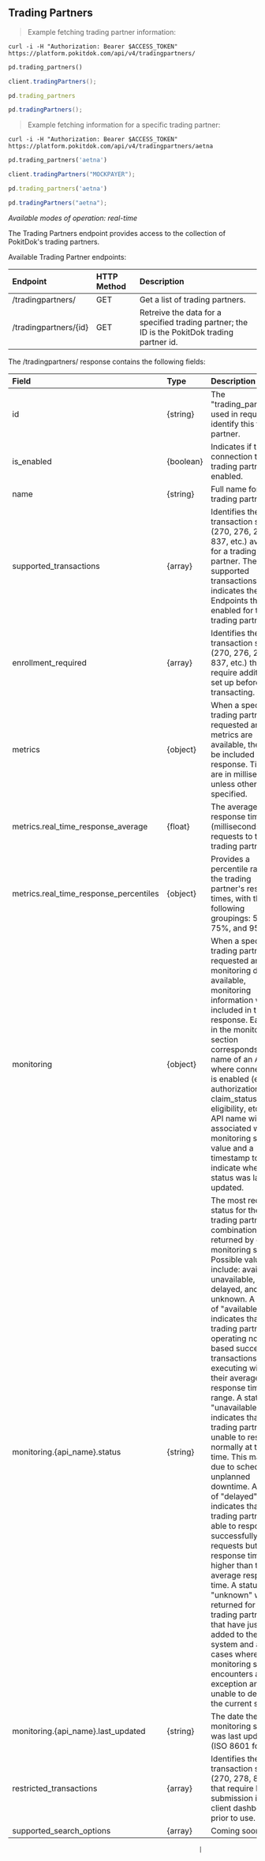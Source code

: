 ## Trading Partners
> Example fetching trading partner information:

```shell
curl -i -H "Authorization: Bearer $ACCESS_TOKEN" https://platform.pokitdok.com/api/v4/tradingpartners/
```

```python
pd.trading_partners()
```

```csharp
client.tradingPartners();
```

```ruby
pd.trading_partners
```

```java
pd.tradingPartners();
```

> Example fetching information for a specific trading partner:

```shell
curl -i -H "Authorization: Bearer $ACCESS_TOKEN" https://platform.pokitdok.com/api/v4/tradingpartners/aetna
```

```python
pd.trading_partners('aetna')
```

```csharp
client.tradingPartners("MOCKPAYER");
```

```ruby
pd.trading_partners('aetna')
```

```java
pd.tradingPartners("aetna");
```

*Available modes of operation: real-time*

The Trading Partners endpoint provides access to the collection of PokitDok's trading
partners.

Available Trading Partner endpoints:

| Endpoint              | HTTP Method | Description                                                                                   |
|:----------------------|:------------|:----------------------------------------------------------------------------------------------|
| /tradingpartners/     | GET         | Get a list of trading partners.                                                               |
| /tradingpartners/{id} | GET         | Retreive the data for a specified trading partner; the ID is the PokitDok trading partner id. |


The /tradingpartners/ response contains the following fields:

| Field                                  | Type      | Description                                                                                                                                                                                                                                                                                                                                                                                                                                                                                                                                                                                                                                                                                                                                                                                                                                                                                                         |
|:---------------------------------------|:----------|:--------------------------------------------------------------------------------------------------------------------------------------------------------------------------------------------------------------------------------------------------------------------------------------------------------------------------------------------------------------------------------------------------------------------------------------------------------------------------------------------------------------------------------------------------------------------------------------------------------------------------------------------------------------------------------------------------------------------------------------------------------------------------------------------------------------------------------------------------------------------------------------------------------------------|
| id                                     | {string}  | The "trading_partner_id" used in requests to identify this trading partner.                                                                                                                                                                                                                                                                                                                                                                                                                                                                                                                                                                                                                                                                                                                                                                                                                               |
| is_enabled                             | {boolean} | Indicates if the connection to the trading partner is enabled.                                                                                                                                                                                                                                                                                                                                                                                                                                                                                                                                                                                                                                                                                                                                                                                                                                                     |
| name                                   | {string}  | Full name for the trading partner.                                                                                                                                                                                                                                                                                                                                                                                                                                                                                                                                                                                                                                                                                                                                                                                                                                                                                  |
| supported_transactions                 | {array}   | Identifies the X12 transaction sets (270, 276, 278, 837, etc.) available for a trading partner. The list of supported transactions indicates the API Endpoints that are enabled for the trading partner.                                                                                                                                                                                                                                                                                                                                                                                      |
| enrollment_required                    | {array}   | Identifies the X12 transaction sets (270, 276, 278, 837, etc.) that require additional set up before transacting.                                                                                                                                                                                                                                                                                                                                                                                                                                                                                                                                                                                                                                       |
| metrics                                | {object}  | When a specific trading partner id is requested and metrics are available, they will be included in the response. Timings are in milliseconds unless otherwise specified.                                                                                                                                                                                                                                                                                                                                                                                                                                                                                                                                                                                                                                                                                                                                           |
| metrics.real_time_response_average     | {float}   | The average response time (milliseconds) for requests to this trading partner.                                                                                                                                                                                                                                                                                                                                                                                                                                                                                                                                                                                                                                                                                                                                                                                                                                      |
| metrics.real_time_response_percentiles | {object}  | Provides a percentile rank of the trading partner's response times, with the following groupings: 50%, 75%, and 95%.                                                                                                                                                                                                                                                                                                                                                                                                                                                                                                                                                                                                                                                                                                                                                                                                |
| monitoring                             | {object}  | When a specific trading partner id is requested and monitoring data is available, monitoring information will be included in the response. Each key in the monitoring section corresponds to the name of an API where connectivity is enabled (e.g. authorizations, claim_status, eligibility, etc). Each API name will be associated with a monitoring status value and a timestamp to indicate when the status was last updated.                                                                                                                                                                                                                                                                                                                                                                                                                                                                                  |
| monitoring.{api_name}.status           | {string}  | The most recent status for the trading partner/API combination as returned by our monitoring system. Possible values include: available, unavailable, delayed, and unknown. A status of "available" indicates that the trading partner is operating normally based successful transactions executing within their average response time range. A status of "unavailable" indicates that the trading partner is unable to respond normally at that time. This may be due to scheduled or unplanned downtime. A status of "delayed" indicates that the trading partner is able to respond successfully to requests but that response times are higher than their average response time. A status of "unknown" will be returned for new trading partners that have just been added to the system and also for cases where the monitoring system encounters an exception and is unable to determine the current status. |
| monitoring.{api_name}.last_updated     | {string}  | The date the monitoring status was last updated (ISO 8601 format).                                                                                                                                                                                                                                                                                                                                                                                                                                                                                                                                                                                                                                                                                                                                                                                                                                                  |
| restricted_transactions                | {array}   | Identifies the X12 transaction sets (270, 278, 837) that require NPI submission in the client dashboard prior to use.                                                                                                                                                                                                                                                                                                                                                                                                                                                                                                                                                                                                                                                                                                                                                                           |
| supported_search_options                | {array} | Coming soon.




                                                          |
